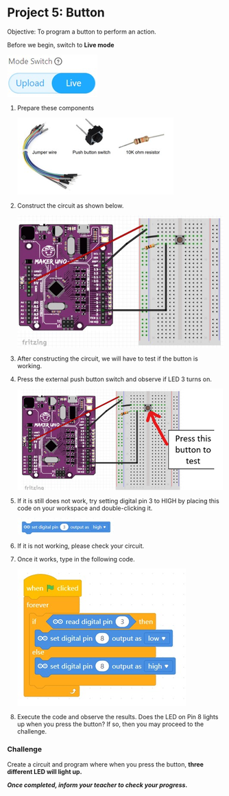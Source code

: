 # Project 5: Button

Objective: To program a button to perform an action.

Before we begin, switch to **Live mode**

![](images/toggle_LiveMode.jpg)

1. Prepare these components

    ![](images/p5_component1.jpg)

2. Construct the circuit as shown below.

    ![](images/p5_circuit1.jpg)

3. After constructing the circuit, we will have to test if the button is working. 

4. Press the external push button switch and observe if LED 3 turns on.

    ![](images/p5_circuitExplain1.jpg)

5. If it is still does not work, try setting digital pin 3 to HIGH by placing this code on your workspace and double-clicking it. 

    ![](images/p5_code1.jpg)

6. If it is not working, please check your circuit.
7. Once it works, type in the following code.

    ![](images/p5_code2.jpg)

8. Execute the code and observe the results. Does the LED on Pin 8 lights up when you press the button? If so, then you may proceed to the challenge.

### Challenge
Create a circuit and program where when you press the button, **three different LED will light up.**


***Once completed, inform your teacher to check your progress.***
